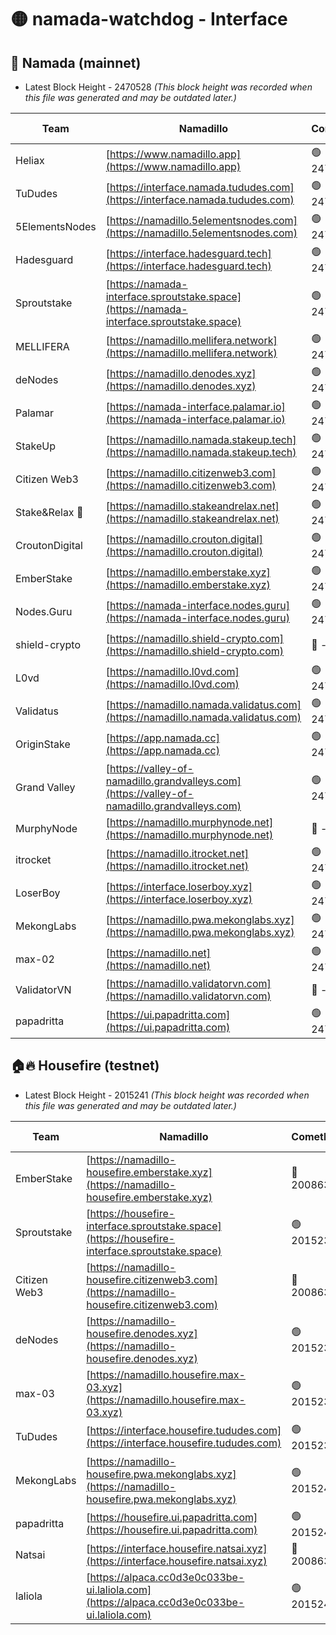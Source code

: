 # 🟡 namada-watchdog - Interface

## 🚀 Namada (mainnet)
- Latest Block Height - 2470528 *(This block height was recorded when this file was generated and may be outdated later.)*

| Team | Namadillo | CometBFT | Indexer | MASP Indexer |
|-|-|-|-|-|
| Heliax | [https://www.namadillo.app](https://www.namadillo.app) | 🟢 2470507 | 🟢 2470507 | 🟢 2470507 |
| TuDudes | [https://interface.namada.tududes.com](https://interface.namada.tududes.com) | 🟢 2470507 | 🟢 2470507 | 🟢 2470507 |
| 5ElementsNodes | [https://namadillo.5elementsnodes.com](https://namadillo.5elementsnodes.com) | 🟢 2470507 | 🔴 - | 🔴 - |
| Hadesguard | [https://interface.hadesguard.tech](https://interface.hadesguard.tech) | 🟢 2470512 | 🟢 2470511 | 🟢 2470511 |
| Sproutstake | [https://namada-interface.sproutstake.space](https://namada-interface.sproutstake.space) | 🟢 2470512 | 🟢 2470512 | 🟢 2470512 |
| MELLIFERA | [https://namadillo.mellifera.network](https://namadillo.mellifera.network) | 🟢 2470513 | 🟢 2470513 | 🟢 2470513 |
| deNodes | [https://namadillo.denodes.xyz](https://namadillo.denodes.xyz) | 🟢 2470514 | 🟢 2470513 | 🟢 2470513 |
| Palamar | [https://namada-interface.palamar.io](https://namada-interface.palamar.io) | 🟢 2470514 | 🟢 2470514 | 🟢 2470514 |
| StakeUp | [https://namadillo.namada.stakeup.tech](https://namadillo.namada.stakeup.tech) | 🟢 2470515 | 🟢 2470515 | 🟢 2470515 |
| Citizen Web3 | [https://namadillo.citizenweb3.com](https://namadillo.citizenweb3.com) | 🟢 2470515 | 🟢 2470515 | 🟢 2470515 |
| Stake&Relax 🦥 | [https://namadillo.stakeandrelax.net](https://namadillo.stakeandrelax.net) | 🟢 2470516 | 🟢 2470516 | 🟢 2470516 |
| CroutonDigital | [https://namadillo.crouton.digital](https://namadillo.crouton.digital) | 🟢 2470516 | 🟢 2470516 | 🟢 2470516 |
| EmberStake | [https://namadillo.emberstake.xyz](https://namadillo.emberstake.xyz) | 🟢 2470517 | 🟢 2470517 | 🟢 2470517 |
| Nodes.Guru | [https://namada-interface.nodes.guru](https://namada-interface.nodes.guru) | 🟢 2470517 | 🟢 2470517 | 🟢 2470517 |
| shield-crypto | [https://namadillo.shield-crypto.com](https://namadillo.shield-crypto.com) | 🔴 - | 🟡 2470347 | 🟡 2470347 |
| L0vd | [https://namadillo.l0vd.com](https://namadillo.l0vd.com) | 🟢 2470520 | 🟢 2470519 | 🟢 2470519 |
| Validatus | [https://namadillo.namada.validatus.com](https://namadillo.namada.validatus.com) | 🟢 2470520 | 🟢 2470520 | 🟢 2470520 |
| OriginStake | [https://app.namada.cc](https://app.namada.cc) | 🟢 2470521 | 🟢 2470521 | 🟢 2470520 |
| Grand Valley | [https://valley-of-namadillo.grandvalleys.com](https://valley-of-namadillo.grandvalleys.com) | 🟢 2470521 | 🟢 2470521 | 🟢 2470521 |
| MurphyNode | [https://namadillo.murphynode.net](https://namadillo.murphynode.net) | 🔴 - | 🔴 - | 🔴 - |
| itrocket | [https://namadillo.itrocket.net](https://namadillo.itrocket.net) | 🟢 2470524 | 🟢 2470524 | 🟢 2470524 |
| LoserBoy | [https://interface.loserboy.xyz](https://interface.loserboy.xyz) | 🟢 2470524 | 🟢 2470524 | 🟢 2470524 |
| MekongLabs | [https://namadillo.pwa.mekonglabs.xyz](https://namadillo.pwa.mekonglabs.xyz) | 🟢 2470525 | 🟢 2470525 | 🟢 2470525 |
| max-02 | [https://namadillo.net](https://namadillo.net) | 🟢 2470526 | 🟢 2470526 | 🟢 2470525 |
| ValidatorVN | [https://namadillo.validatorvn.com](https://namadillo.validatorvn.com) | 🔴 - | 🔴 - | 🔴 - |
| papadritta | [https://ui.papadritta.com](https://ui.papadritta.com) | 🟢 2470528 | 🟢 2470528 | 🟢 2470528 |

## 🏠🔥 Housefire (testnet)
- Latest Block Height - 2015241 *(This block height was recorded when this file was generated and may be outdated later.)*

| Team | Namadillo | CometBFT | Indexer | MASP Indexer |
|-|-|-|-|-|
| EmberStake | [https://namadillo-housefire.emberstake.xyz](https://namadillo-housefire.emberstake.xyz) | 🔴 2008636 | 🔴 2008636 | 🔴 2008636 |
| Sproutstake | [https://housefire-interface.sproutstake.space](https://housefire-interface.sproutstake.space) | 🟢 2015238 | 🟢 2015238 | 🟢 2015238 |
| Citizen Web3 | [https://namadillo-housefire.citizenweb3.com](https://namadillo-housefire.citizenweb3.com) | 🔴 2008636 | 🔴 1887621 | 🟢 2015238 |
| deNodes | [https://namadillo-housefire.denodes.xyz](https://namadillo-housefire.denodes.xyz) | 🟢 2015239 | 🟢 2015239 | 🟢 2015239 |
| max-03 | [https://namadillo.housefire.max-03.xyz](https://namadillo.housefire.max-03.xyz) | 🟢 2015239 | 🟢 2015239 | 🟢 2015239 |
| TuDudes | [https://interface.housefire.tududes.com](https://interface.housefire.tududes.com) | 🟢 2015239 | 🟢 2015239 | 🟢 2015239 |
| MekongLabs | [https://namadillo-housefire.pwa.mekonglabs.xyz](https://namadillo-housefire.pwa.mekonglabs.xyz) | 🟢 2015240 | 🟢 2015240 | 🟢 2015240 |
| papadritta | [https://housefire.ui.papadritta.com](https://housefire.ui.papadritta.com) | 🟢 2015240 | 🟢 2015240 | 🟢 2015240 |
| Natsai | [https://interface.housefire.natsai.xyz](https://interface.housefire.natsai.xyz) | 🔴 2008636 | 🔴 2008636 | 🔴 2008636 |
| laliola | [https://alpaca.cc0d3e0c033be-ui.laliola.com](https://alpaca.cc0d3e0c033be-ui.laliola.com) | 🟢 2015241 | 🟢 2015241 | 🟢 2015241 |

